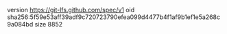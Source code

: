 version https://git-lfs.github.com/spec/v1
oid sha256:5f59e53aff39adf9c720723790efea099d4477b4f1af9b1ef1e5a268c9a084bd
size 8852
